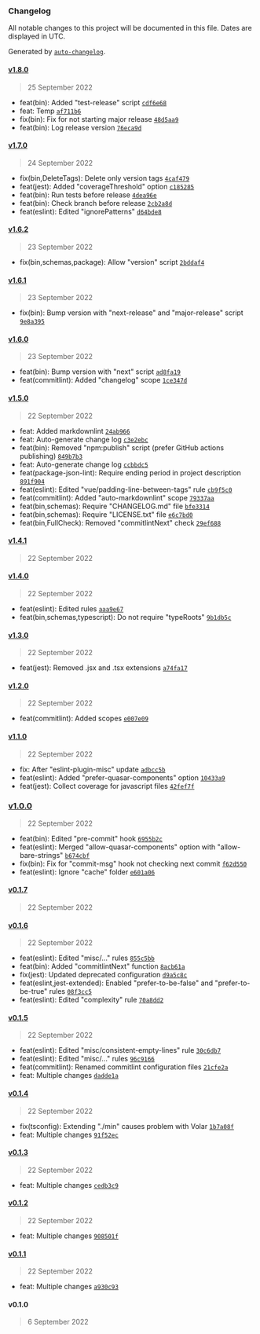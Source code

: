 ### Changelog

All notable changes to this project will be documented in this file. Dates are displayed in UTC.

Generated by [`auto-changelog`](https://github.com/CookPete/auto-changelog).

#### [v1.8.0](https://github.com/ilyub/real-config/compare/v1.7.0...v1.8.0)

> 25 September 2022

- feat(bin): Added "test-release" script [`cdf6e68`](https://github.com/ilyub/real-config/commit/cdf6e683b4d58e362c95acc2104baa1933c6ef55)
- feat: Temp [`af711b6`](https://github.com/ilyub/real-config/commit/af711b68eb0e53bcc0c6811ab7a1111aba96c164)
- fix(bin): Fix for not starting major release [`48d5aa9`](https://github.com/ilyub/real-config/commit/48d5aa9bac782e5ea510224302053ee652de5d1f)
- feat(bin): Log release version [`76eca9d`](https://github.com/ilyub/real-config/commit/76eca9d285f438c74bd908249b74e056ed65fcb2)

#### [v1.7.0](https://github.com/ilyub/real-config/compare/v1.6.2...v1.7.0)

> 24 September 2022

- fix(bin,DeleteTags): Delete only version tags [`4caf479`](https://github.com/ilyub/real-config/commit/4caf47931ed3d447607519fdf2c661efdd8b00f3)
- feat(jest): Added "coverageThreshold" option [`c185285`](https://github.com/ilyub/real-config/commit/c18528535407fd52305a53d27274a2b909373a07)
- feat(bin): Run tests before release [`4dea96e`](https://github.com/ilyub/real-config/commit/4dea96ee7cab196601836eee50c623928be105dc)
- feat(bin): Check branch before release [`2cb2a8d`](https://github.com/ilyub/real-config/commit/2cb2a8d57397bf9e3d8c7837be4684ba4b837b64)
- feat(eslint): Edited "ignorePatterns" [`d64bde8`](https://github.com/ilyub/real-config/commit/d64bde8013c66d00b2f2608b919c8c6b36ae4df5)

#### [v1.6.2](https://github.com/ilyub/real-config/compare/v1.6.1...v1.6.2)

> 23 September 2022

- fix(bin,schemas,package): Allow "version" script [`2bddaf4`](https://github.com/ilyub/real-config/commit/2bddaf44ad474dd57a725b9773b15c49d0da7ecf)

#### [v1.6.1](https://github.com/ilyub/real-config/compare/v1.6.0...v1.6.1)

> 23 September 2022

- fix(bin): Bump version with "next-release" and "major-release" script [`9e8a395`](https://github.com/ilyub/real-config/commit/9e8a395bfaf3430649d9c74ea70ba2b14f846804)

#### [v1.6.0](https://github.com/ilyub/real-config/compare/v1.5.0...v1.6.0)

> 23 September 2022

- feat(bin): Bump version with "next" script [`ad8fa19`](https://github.com/ilyub/real-config/commit/ad8fa193dfde2fd88f0f32f8544d8883f6804b78)
- feat(commitlint): Added "changelog" scope [`1ce347d`](https://github.com/ilyub/real-config/commit/1ce347d23bd1c6bf895e2e1f602625d1d5c99d16)

#### [v1.5.0](https://github.com/ilyub/real-config/compare/v1.4.1...v1.5.0)

> 22 September 2022

- feat: Added markdownlint [`24ab966`](https://github.com/ilyub/real-config/commit/24ab96644d92a8d383a5f9cbca8f6b658233cdba)
- feat: Auto-generate change log [`c3e2ebc`](https://github.com/ilyub/real-config/commit/c3e2ebcf92918257988c7dd25159b667fcdc8673)
- feat(bin): Removed "npm:publish" script (prefer GitHub actions publishing) [`849b7b3`](https://github.com/ilyub/real-config/commit/849b7b3e42c3e5e9201bac511b4a967d80da9927)
- feat: Auto-generate change log [`ccbbdc5`](https://github.com/ilyub/real-config/commit/ccbbdc5608b9b71715bd1ef1583ab939385ce588)
- feat(package-json-lint): Require ending period in project description [`891f904`](https://github.com/ilyub/real-config/commit/891f90401c231c82d91fb04ddc36d614bf2ab882)
- feat(eslint): Edited "vue/padding-line-between-tags" rule [`cb9f5c0`](https://github.com/ilyub/real-config/commit/cb9f5c0f30a6aa84d4e9c7d7e1b1bfcfccf82554)
- feat(commitlint): Added "auto-markdownlint" scope [`79337aa`](https://github.com/ilyub/real-config/commit/79337aad8c8a9dbce4d34c02793c95acad64a98d)
- feat(bin,schemas): Require "CHANGELOG.md" file [`bfe3314`](https://github.com/ilyub/real-config/commit/bfe3314bcb69b748c00a21166bb1c057e6746fac)
- feat(bin,schemas): Require "LICENSE.txt" file [`e6c7bd0`](https://github.com/ilyub/real-config/commit/e6c7bd0586a4e2a46b686be78360d9231f73ee04)
- feat(bin,FullCheck): Removed "commitlintNext" check [`29ef688`](https://github.com/ilyub/real-config/commit/29ef688112ddd5f7f8b2e6987c74a7000e2492d9)

#### [v1.4.1](https://github.com/ilyub/real-config/compare/v1.4.0...v1.4.1)

> 22 September 2022

#### [v1.4.0](https://github.com/ilyub/real-config/compare/v1.3.0...v1.4.0)

> 22 September 2022

- feat(eslint): Edited rules [`aaa9e67`](https://github.com/ilyub/real-config/commit/aaa9e676cc8f628516f4905bf81009ed28dc5b98)
- feat(bin,schemas,typescript): Do not require "typeRoots" [`9b1db5c`](https://github.com/ilyub/real-config/commit/9b1db5c18020e4366416b32efe43ec69f000978a)

#### [v1.3.0](https://github.com/ilyub/real-config/compare/v1.2.0...v1.3.0)

> 22 September 2022

- feat(jest): Removed .jsx and .tsx extensions [`a74fa17`](https://github.com/ilyub/real-config/commit/a74fa17f7987566a3bf28777f8f3f941f51c0f3a)

#### [v1.2.0](https://github.com/ilyub/real-config/compare/v1.1.0...v1.2.0)

> 22 September 2022

- feat(commitlint): Added scopes [`e007e09`](https://github.com/ilyub/real-config/commit/e007e09c9c02fd2e98e1c6190631b87895f27df0)

#### [v1.1.0](https://github.com/ilyub/real-config/compare/v1.0.0...v1.1.0)

> 22 September 2022

- fix: After "eslint-plugin-misc" update [`adbcc5b`](https://github.com/ilyub/real-config/commit/adbcc5b433ad9464ae843a087751ceadfe05017a)
- feat(eslint): Added "prefer-quasar-components" option [`10433a9`](https://github.com/ilyub/real-config/commit/10433a99a09d14f77d54c918b5a8f91f5880c619)
- feat(jest): Collect coverage for javascript files [`42fef7f`](https://github.com/ilyub/real-config/commit/42fef7f23f3c8003792f56612f0b2156bed5e633)

### [v1.0.0](https://github.com/ilyub/real-config/compare/v0.1.7...v1.0.0)

> 22 September 2022

- feat(bin): Edited "pre-commit" hook [`6955b2c`](https://github.com/ilyub/real-config/commit/6955b2c16b62e935c734f70b4179561fc9a3e0fd)
- feat(eslint): Merged "allow-quasar-components" option with "allow-bare-strings" [`b674cbf`](https://github.com/ilyub/real-config/commit/b674cbf216f6bbb20be8e2c7f09640f8d336b220)
- fix(bin): Fix for "commit-msg" hook not checking next commit [`f62d550`](https://github.com/ilyub/real-config/commit/f62d55059d4fda1f1f0f7bd35ca6189946c1eac3)
- feat(eslint): Ignore "cache" folder [`e601a06`](https://github.com/ilyub/real-config/commit/e601a06af4af6c32850ff6c1dfc4ca05e55a4de6)

#### [v0.1.7](https://github.com/ilyub/real-config/compare/v0.1.6...v0.1.7)

> 22 September 2022

#### [v0.1.6](https://github.com/ilyub/real-config/compare/v0.1.5...v0.1.6)

> 22 September 2022

- feat(eslint): Edited "misc/..." rules [`855c5bb`](https://github.com/ilyub/real-config/commit/855c5bb10729fbd72a1e7c4a1fa530dc6b4db1cf)
- feat(bin): Added "commitlintNext" function [`8acb61a`](https://github.com/ilyub/real-config/commit/8acb61a10eb34f44dddfd44ee9fe9ed8ef143aac)
- fix(jest): Updated deprecated configuration [`d9a5c8c`](https://github.com/ilyub/real-config/commit/d9a5c8cacddf282860386c7a3cd3ce980f006891)
- feat(eslint,jest-extended): Enabled "prefer-to-be-false" and "prefer-to-be-true" rules [`08f3cc5`](https://github.com/ilyub/real-config/commit/08f3cc50fde638e6d8adbdfba4479e57291a8c77)
- feat(eslint): Edited "complexity" rule [`70a8dd2`](https://github.com/ilyub/real-config/commit/70a8dd2a7821d869a1b32005ffe7aae549b385e5)

#### [v0.1.5](https://github.com/ilyub/real-config/compare/v0.1.4...v0.1.5)

> 22 September 2022

- feat(eslint): Edited "misc/consistent-empty-lines" rule [`30c6db7`](https://github.com/ilyub/real-config/commit/30c6db70af26cec8c1d4b2453f65985c9b12b3cc)
- feat(eslint): Edited "misc/..." rules [`96c9166`](https://github.com/ilyub/real-config/commit/96c9166c8a29923f3143ffed329e9dd6092d78d3)
- feat(commitlint): Renamed commitlint configuration files [`21cfe2a`](https://github.com/ilyub/real-config/commit/21cfe2aab85b8cd63ce95b2b10528a025320bc03)
- feat: Multiple changes [`dadde1a`](https://github.com/ilyub/real-config/commit/dadde1a40275ae9c07304e81e3dc1d343898942e)

#### [v0.1.4](https://github.com/ilyub/real-config/compare/v0.1.3...v0.1.4)

> 22 September 2022

- fix(tsconfig): Extending "./min" causes problem with Volar [`1b7a08f`](https://github.com/ilyub/real-config/commit/1b7a08f4b232c3bf8c206cf4ad8b9d63d73b30fe)
- feat: Multiple changes [`91f52ec`](https://github.com/ilyub/real-config/commit/91f52eceb2624a71bc8a38fe3c328902db66a21a)

#### [v0.1.3](https://github.com/ilyub/real-config/compare/v0.1.2...v0.1.3)

> 22 September 2022

- feat: Multiple changes [`cedb3c9`](https://github.com/ilyub/real-config/commit/cedb3c9681cec804ff2b960647ac1e20619c1f21)

#### [v0.1.2](https://github.com/ilyub/real-config/compare/v0.1.1...v0.1.2)

> 22 September 2022

- feat: Multiple changes [`908501f`](https://github.com/ilyub/real-config/commit/908501fe00667204cf499fd41228f50a52480b56)

#### [v0.1.1](https://github.com/ilyub/real-config/compare/v0.1.0...v0.1.1)

> 22 September 2022

- feat: Multiple changes [`a930c93`](https://github.com/ilyub/real-config/commit/a930c93149eb62f62fd188dc0813549ff8e7baeb)

#### v0.1.0

> 6 September 2022
